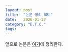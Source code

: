 ```yaml
---
layout: post
title:  "논문 정리 URL"
date:   2020-01-27
category: "E.T.C."
tags: 
---
```


앞으로 논문은 [여기](https://www.notion.so/e32aed6d28e5484dbf632ea9a78b5b69?v=cf776f9ce83d46258eda7fc4e068441a)에 정리한다.

